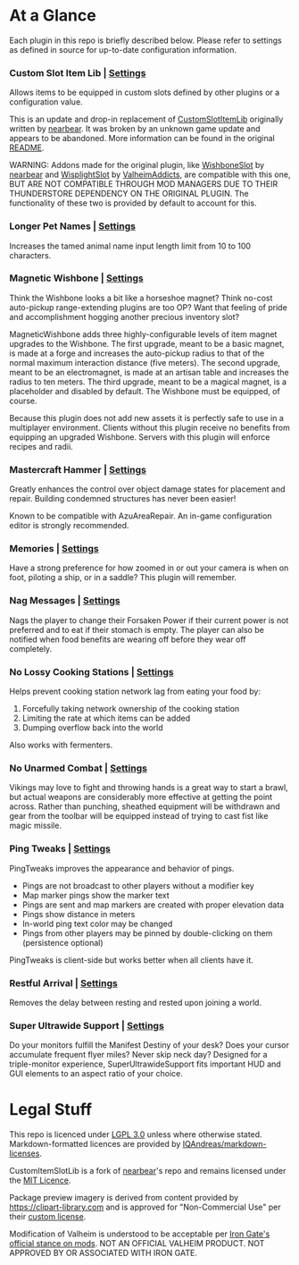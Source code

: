 # At a Glance

Each plugin in this repo is briefly described below. Please refer to settings as defined in source for up-to-date configuration information.

### Custom Slot Item Lib | [Settings](CustomSlotItemLib/CustomSlotItemLib.cs)

Allows items to be equipped in custom slots defined by other plugins or a configuration value.

This is an update and drop-in replacement of [CustomSlotItemLib](https://thunderstore.io/c/valheim/p/nearbear/CustomSlotItemLib/) originally written by [nearbear](https://github.com/nearbear/ValheimBepinexMods/tree/main/CustomSlotItemLib). It was broken by an unknown game update and appears to be abandoned. More information can be found in the original [README](https://github.com/nearbear/ValheimBepinexMods/blob/main/CustomSlotItemLib/Package/README.md).

WARNING: Addons made for the original plugin, like [WishboneSlot](https://thunderstore.io/c/valheim/p/nearbear/WishboneSlot/) by [nearbear](https://github.com/nearbear/ValheimBepinexMods/tree/main/WishboneSlot) and [WisplightSlot](https://thunderstore.io/c/valheim/p/ValheimAddicts/WisplightSlot/) by [ValheimAddicts](https://github.com/DerNap/ValheimAddicts/tree/main/WisplightSlot), are compatible with this one, BUT ARE NOT COMPATIBLE THROUGH MOD MANAGERS DUE TO THEIR THUNDERSTORE DEPENDENCY ON THE ORIGINAL PLUGIN. The functionality of these two is provided by default to account for this.

### Longer Pet Names | [Settings](LongerPetNames/LongerPetNames.cs)

Increases the tamed animal name input length limit from 10 to 100 characters.

### Magnetic Wishbone | [Settings](MagneticWishbone/MagneticWishbone.cs)

Think the Wishbone looks a bit like a horseshoe magnet? Think no-cost auto-pickup range-extending plugins are too OP? Want that feeling of pride and accomplishment hogging another precious inventory slot?

MagneticWishbone adds three highly-configurable levels of item magnet upgrades to the Wishbone. The first upgrade, meant to be a basic magnet, is made at a forge and increases the auto-pickup radius to that of the normal maximum interaction distance (five meters). The second upgrade, meant to be an electromagnet, is made at an artisan table and increases the radius to ten meters. The third upgrade, meant to be a magical magnet, is a placeholder and disabled by default. The Wishbone must be equipped, of course.

Because this plugin does not add new assets it is perfectly safe to use in a multiplayer environment. Clients without this plugin receive no benefits from equipping an upgraded Wishbone. Servers with this plugin will enforce recipes and radii.

### Mastercraft Hammer | [Settings](MastercraftHammer/MastercraftHammer.cs)

Greatly enhances the control over object damage states for placement and repair. Building condemned structures has never been easier!

Known to be compatible with AzuAreaRepair. An in-game configuration editor is strongly recommended.

### Memories | [Settings](Memories/Memories.cs)

Have a strong preference for how zoomed in or out your camera is when on foot, piloting a ship, or in a saddle? This plugin will remember.

### Nag Messages | [Settings](NagMessages/NagMessages.cs)

Nags the player to change their Forsaken Power if their current power is not preferred and to eat if their stomach is empty. The player can also be notified when food benefits are wearing off before they wear off completely.

### No Lossy Cooking Stations | [Settings](NoLossyCookingStations/NoLossyCookingStations.cs)

Helps prevent cooking station network lag from eating your food by:
1. Forcefully taking network ownership of the cooking station
2. Limiting the rate at which items can be added
3. Dumping overflow back into the world

Also works with fermenters.

### No Unarmed Combat | [Settings](NoUnarmedCombat/NoUnarmedCombat.cs)

Vikings may love to fight and throwing hands is a great way to start a brawl, but actual weapons are considerably more effective at getting the point across. Rather than punching, sheathed equipment will be withdrawn and gear from the toolbar will be equipped instead of trying to cast fist like magic missile.

### Ping Tweaks | [Settings](PingTweaks/PingTweaks.cs)

PingTweaks improves the appearance and behavior of pings.

- Pings are not broadcast to other players without a modifier key
- Map marker pings show the marker text
- Pings are sent and map markers are created with proper elevation data
- Pings show distance in meters
- In-world ping text color may be changed
- Pings from other players may be pinned by double-clicking on them (persistence optional)

PingTweaks is client-side but works better when all clients have it.

### Restful Arrival | [Settings](RestfulArrival/RestfulArrival.cs)

Removes the delay between resting and rested upon joining a world.

### Super Ultrawide Support | [Settings](SuperUltrawideSupport/SuperUltrawideSupport.cs)

Do your monitors fulfill the Manifest Destiny of your desk? Does your cursor accumulate frequent flyer miles? Never skip neck day? Designed for a triple-monitor experience, SuperUltrawideSupport fits important HUD and GUI elements to an aspect ratio of your choice.

# Legal Stuff

This repo is licenced under [LGPL 3.0](LICENCE.md) unless where otherwise stated. Markdown-formatted licences are provided by [IQAndreas/markdown-licenses](https://github.com/IQAndreas/markdown-licenses).

CustomItemSlotLib is a fork of [nearbear](https://github.com/nearbear/ValheimBepinexMods/tree/main/CustomSlotItemLib)'s repo and remains licensed under the [MIT Licence](CustomSlotItemLib/LICENCE).

Package preview imagery is derived from content provided by https://clipart-library.com and is approved for "Non-Commercial Use" per their [custom license](http://clipart-library.com/terms.html).

Modification of Valheim is understood to be acceptable per [Iron Gate's official stance on mods](https://www.valheimgame.com/news/regarding-mods/). NOT AN OFFICIAL VALHEIM PRODUCT. NOT APPROVED BY OR ASSOCIATED WITH IRON GATE.
